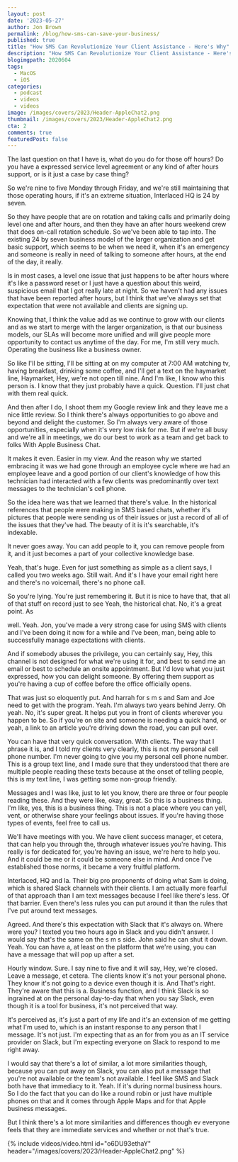 ```yaml
---
layout: post
date: '2023-05-27'
author: Jon Brown
permalink: /blog/how-sms-can-save-your-business/
published: true
title: "How SMS Can Revolutionize Your Client Assistance - Here's Why"
description: "How SMS Can Revolutionize Your Client Assistance - Here's Why"
blogimgpath: 2020604
tags:
  - MacOS
  - iOS
categories:
  - podcast
  - videos
  - videos
image: /images/covers/2023/Header-AppleChat2.png
thumbnail: /images/covers/2023/Header-AppleChat2.png
cta: 2
comments: true
featuredPost: false
---
```

The last question on that I have is, what do you do for those off hours? Do you have a expressed service level agreement or any kind of after hours support, or is it just a case by case thing? 

So we're nine to five Monday through Friday, and we're still maintaining that those operating hours, if it's an extreme situation, Interlaced HQ is 24 by seven.

So they have people that are on rotation and taking calls and primarily doing level one and after hours, and then they have an after hours weekend crew that does on-call rotation schedule. So we've been able to tap into. The existing 24 by seven business model of the larger organization  and get basic support, which seems to be when we need it, when it's an emergency and someone is really in need of talking to someone after hours, at the end of the day, it really.

Is in most cases, a level one issue that just happens to be after hours where it's like a password reset or I just have a question about this weird, suspicious email that I got really late at night. So we haven't had any issues that have been reported after hours, but I think that we've always set that expectation that were not available and clients are signing up.

Knowing that, I think the value add as we continue to grow with our clients and as we start to merge with the larger organization, is that our business models, our SLAs will become more unified and will give people more opportunity to contact us anytime of the day. For me, I'm still very much.  Operating the business like a business owner.

So like I'll be sitting, I'll be sitting at on my computer at 7:00 AM  watching tv, having breakfast, drinking some coffee, and I'll get a text on the haymarket line, Haymarket, Hey, we're not open till nine. And I'm like, I know who this person is. I know that they just probably have a quick. Question. I'll just chat with them real quick.

And then after I do, I shoot them my Google review link and  they leave me a nice little review. So I think there's always opportunities to go above and beyond and delight the customer. So I'm always very aware of those opportunities, especially when it's very low risk for me. But if we're all busy and we're all in meetings, we do our best to work as a team and get back to folks With Apple Business Chat.

It makes it even. Easier in my view. And the reason why we started embracing it was we had gone through an employee cycle where we had an employee leave and a good portion of our client's knowledge of how  this technician had interacted with a few clients was predominantly over text messages to the technician's cell phone.

So the idea here was that we learned that there's value. In the historical references that people were making in SMS based chats, whether it's pictures that people were sending us of their issues or just a record of all of the issues that they've had. The beauty of it is it's searchable, it's indexable.

It never goes away. You can add people to it, you can remove people from it, and it just becomes a part of your collective knowledge base. 

Yeah, that's huge. Even for just something as simple as a client says, I called you two weeks ago. Still wait. And it's  I have your email right here and there's no voicemail, there's no phone call.

So you're lying. You're just remembering it. But it is nice to have that, that all of that stuff on record just to see Yeah, the historical chat. No, it's a great point. As 

well. Yeah. Jon, you've made a very strong case for using SMS with clients and I've been doing it now for a while and I've been, man, being able to successfully manage expectations with clients.

And if somebody abuses the privilege, you can certainly say, Hey, this channel is not designed for what we're using it for, and best to send me an email or best to schedule an onsite appointment. But I'd love  what you just expressed, how you can delight someone. By offering them support as you're having a cup of coffee before the office officially opens.

That was just so eloquently put. And harrah for s m s and Sam and  Joe need to get with the program. Yeah. I'm always two years behind Jerry.  Oh yeah. No, it's super great. It helps put you in front of clients wherever you happen to be. So if you're on site and someone is needing a quick hand, or yeah, a link to an article you're driving down the road, you can pull over.

You can have that very quick conversation. With clients. The way that I phrase it is, and I told my clients very clearly, this is not my personal cell phone number. I'm never going to give you my personal cell phone number. This is a group text line, and I made sure that they understood that there are multiple people reading these texts because at the onset of telling people, this is my text line, I was getting some non-group friendly. 

Messages and I was like, just to let you know, there are three or four people reading these. And they were like, okay, great. So this is a business thing. I'm like, yes, this is a business thing. This is not a place where you can yell, vent, or otherwise share your feelings  about issues. If you're having those types of events, feel free to call us.

We'll have meetings with you. We have client success manager, et cetera, that can help you through the, through whatever issues you're having. This really is for dedicated for, you're having an issue, we're here to help you. And it could be me or it could be someone else in mind. And once I've established those norms, it became a very fruitful platform.

Interlaced, HQ and la. Their big pro proponents of doing what Sam is doing, which is shared Slack channels with their clients. I am actually more fearful of that approach than I am text messages because I feel like there's less.  Of that barrier. Even there's less rules you can put around it than the rules that I've put around text messages.

Agreed. And there's this expectation with Slack that it's always on. Where were you? I texted you two hours ago in Slack and you didn't answer. I would say that's the same on the s m s side. John said he can shut it down.  Yeah. You can have a, at least on the platform that we're using, you can have a message that will pop up after a set.

Hourly window. Sure. I say  nine to five and it will say, Hey, we're closed. Leave a message, et cetera. The clients know it's not your personal phone. They know it's not going to a device even though it is. And That's right. They're aware that this is a. Business function, and I think Slack is so ingrained at on the personal day-to-day that when you say Slack, even though it is a tool for business, it's not perceived that way.

It's perceived as, it's just a part of my life and it's an extension of me getting what I'm used to, which is an instant response to any person that I message. It's not just. I'm expecting that as an for from you as an IT service provider on Slack, but I'm expecting  everyone on Slack to respond to me right away.

I would say that there's a lot of similar, a lot more similarities though, because you can put away on Slack, you can also put a message that you're not available or the team's not available. I feel like SMS and Slack both have that immediacy to it. Yeah. If it's during normal business hours. So I do  the fact that you can do like a round robin or just have multiple phones on that and it comes through Apple Maps and for that Apple business messages.

But I think there's a lot more similarities and differences though ev everyone feels that they are immediate services and whether or not that's true.  

{% include videos/video.html id="o6DU93ethaY" header="/images/covers/2023/Header-AppleChat2.png" %}